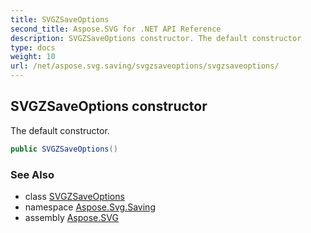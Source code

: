 ```yaml
---
title: SVGZSaveOptions
second_title: Aspose.SVG for .NET API Reference
description: SVGZSaveOptions constructor. The default constructor
type: docs
weight: 10
url: /net/aspose.svg.saving/svgzsaveoptions/svgzsaveoptions/
---
```

## SVGZSaveOptions constructor

The default constructor.

```csharp
public SVGZSaveOptions()
```

### See Also

* class [SVGZSaveOptions](../)
* namespace [Aspose.Svg.Saving](../../../aspose.svg.saving/)
* assembly [Aspose.SVG](../../../)
